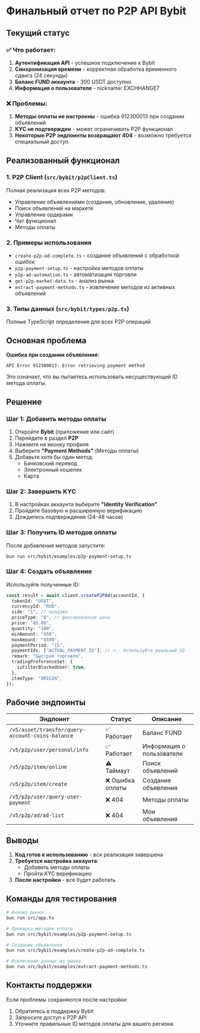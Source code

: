 # Финальный отчет по P2P API Bybit

## Текущий статус

### ✅ Что работает:
1. **Аутентификация API** - успешное подключение к Bybit
2. **Синхронизация времени** - корректная обработка временного сдвига (24 секунды)
3. **Баланс FUND аккаунта** - 300 USDT доступно
4. **Информация о пользователе** - nickname: EXCHHANGE7

### ❌ Проблемы:
1. **Методы оплаты не настроены** - ошибка 912300013 при создании объявлений
2. **KYC не подтвержден** - может ограничивать P2P функционал
3. **Некоторые P2P эндпоинты возвращают 404** - возможно требуется специальный доступ

## Реализованный функционал

### 1. P2P Client (`src/bybit/p2pClient.ts`)
Полная реализация всех P2P методов:
- Управление объявлениями (создание, обновление, удаление)
- Поиск объявлений на маркете
- Управление ордерами
- Чат функционал
- Методы оплаты

### 2. Примеры использования
- `create-p2p-ad-complete.ts` - создание объявлений с обработкой ошибок
- `p2p-payment-setup.ts` - настройка методов оплаты
- `p2p-ad-automation.ts` - автоматизация торговли
- `get-p2p-market-data.ts` - анализ рынка
- `extract-payment-methods.ts` - извлечение методов из активных объявлений

### 3. Типы данных (`src/bybit/types/p2p.ts`)
Полные TypeScript определения для всех P2P операций

## Основная проблема

**Ошибка при создании объявления:**
```
API Error 912300013: Error retrieving payment method
```

Это означает, что вы пытаетесь использовать несуществующий ID метода оплаты.

## Решение

### Шаг 1: Добавить методы оплаты

1. Откройте **Bybit** (приложение или сайт)
2. Перейдите в раздел **P2P**
3. Нажмите на иконку профиля
4. Выберите **"Payment Methods"** (Методы оплаты)
5. Добавьте хотя бы один метод:
   - Банковский перевод
   - Электронный кошелек
   - Карта

### Шаг 2: Завершить KYC

1. В настройках аккаунта выберите **"Identity Verification"**
2. Пройдите базовую и расширенную верификацию
3. Дождитесь подтверждения (24-48 часов)

### Шаг 3: Получить ID методов оплаты

После добавления методов запустите:
```bash
bun run src/bybit/examples/p2p-payment-setup.ts
```

### Шаг 4: Создать объявление

Используйте полученные ID:
```typescript
const result = await client.createP2PAd(accountId, {
  tokenId: "USDT",
  currencyId: "RUB",
  side: "1", // продажа
  priceType: "0", // фиксированная цена
  price: "85.00",
  quantity: "100",
  minAmount: "850",
  maxAmount: "8500",
  paymentPeriod: "15",
  paymentIds: ["ACTUAL_PAYMENT_ID"], // <-- Используйте реальный ID
  remark: "Быстрая торговля",
  tradingPreferenceSet: {
    isFilterBlockedUser: true,
  },
  itemType: "ORIGIN",
});
```

## Рабочие эндпоинты

| Эндпоинт | Статус | Описание |
|----------|---------|-----------|
| `/v5/asset/transfer/query-account-coins-balance` | ✅ Работает | Баланс FUND |
| `/v5/p2p/user/personal/info` | ✅ Работает | Информация о пользователе |
| `/v5/p2p/item/online` | ⚠️ Таймаут | Поиск объявлений |
| `/v5/p2p/item/create` | ❌ Ошибка оплаты | Создание объявления |
| `/v5/p2p/user/query-user-payment` | ❌ 404 | Методы оплаты |
| `/v5/p2p/ad/ad-list` | ❌ 404 | Мои объявления |

## Выводы

1. **Код готов к использованию** - вся реализация завершена
2. **Требуется настройка аккаунта**:
   - Добавить методы оплаты
   - Пройти KYC верификацию
3. **После настройки** - все будет работать

## Команды для тестирования

```bash
# Анализ рынка
bun run src/app.ts

# Проверка методов оплаты
bun run src/bybit/examples/p2p-payment-setup.ts

# Создание объявления
bun run src/bybit/examples/create-p2p-ad-complete.ts

# Извлечение данных из рынка
bun run src/bybit/examples/extract-payment-methods.ts
```

## Контакты поддержки

Если проблемы сохраняются после настройки:
1. Обратитесь в поддержку Bybit
2. Запросите доступ к P2P API
3. Уточните правильные ID методов оплаты для вашего региона